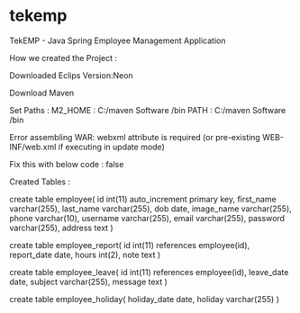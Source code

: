 # tekemp
TekEMP - Java Spring Employee Management Application


How we created the Project :

Downloaded Eclips Version:Neon
 
Download Maven

Set Paths : 
M2_HOME : C:/maven Software /bin
PATH : C:/maven Software /bin

Error assembling WAR: webxml attribute is required (or pre-existing WEB-INF/web.xml if executing in update mode)

Fix this with below code :
<properties>
    <failOnMissingWebXml>false</failOnMissingWebXml>   
</properties>

Created Tables : 

create table employee(  id int(11) auto_increment primary key, first_name varchar(255), last_name varchar(255), dob date, image_name varchar(255), phone varchar(10), username varchar(255), email varchar(255), password varchar(255), address text )

create table employee_report( id int(11) references employee(id), report_date date, hours int(2), note text )

create table employee_leave( id int(11) references employee(id), leave_date date, subject varchar(255), message text )

create table employee_holiday( holiday_date date, holiday varchar(255) )
